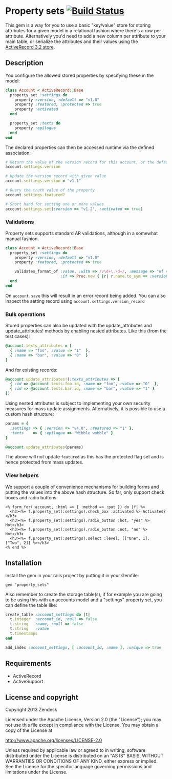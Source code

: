 # Property sets [![Build Status](https://secure.travis-ci.org/zendesk/property_sets.png)](http://travis-ci.org/zendesk/property_sets)

This gem is a way for you to use a basic "key/value" store for storing attributes for a given model in a relational fashion where there's a row per attribute. Alternatively you'd need to add a new column per attribute to your main table, or serialize the attributes and their values using the [ActiveRecord 3.2 store](https://github.com/rails/rails/commit/85b64f98d100d37b3a232c315daa10fad37dccdc).

## Description

You configure the allowed stored properties by specifying these in the model:

```ruby
class Account < ActiveRecord::Base
  property_set :settings do
    property :version, :default => "v1.0"
    property :featured, :protected => true
    property :activated
  end

  property_set :texts do
    property :epilogue
  end
end
```

The declared properties can then be accessed runtime via the defined association:

```ruby
# Return the value of the version record for this account, or the default value if not set
account.settings.version

# Update the version record with given value
account.settings.version = "v1.1"

# Query the truth value of the property
account.settings.featured?

# Short hand for setting one or more values
account.settings.set(:version => "v1.2", :activated => true)
```

### Validations

Property sets supports standard AR validations, although in a somewhat manual fashion.

```ruby
class Account < ActiveRecord::Base
  property_set :settings do
    property :version, :default => "v1.0"
    property :featured, :protected => true

    validates_format_of :value, :with => /v\d+\.\d+/, :message => "of version is invalid",
                        :if => Proc.new { |r| r.name.to_sym == :version }
  end
end
```

On `account.save` this will result in an error record being added. You can also inspect the
setting record using `account.settings.version_record`

### Bulk operations

Stored properties can also be updated with the update_attributes and update_attributes! methods by
enabling nested attributes. Like this (from the test cases):

```ruby
@account.texts_attributes = [
  { :name => "foo", :value => "1"  },
  { :name => "bar", :value => "0"  }
]
```

And for existing records:

```ruby
@account.update_attributes!(:texts_attributes => [
  { :id => @account.texts.foo.id, :name => "foo", :value => "0"  },
  { :id => @account.texts.bar.id, :name => "bar", :value => "1" }
])
```

Using nested attributes is subject to implementing your own security measures for mass update assignments.
Alternatively, it is possible to use a custom hash structure:

```ruby
params = {
  :settings => { :version => "v4.0", :featured => "1" },
  :texts    => { :epilogue => "Wibble wobble" }
}

@account.update_attributes(params)
```

The above will not update `featured` as this has the protected flag set and is hence protected from
mass updates.

### View helpers

We support a couple of convenience mechanisms for building forms and putting the values into the above hash structure. So far, only support check boxes and radio buttons:

```erb
<% form_for(:account, :html => { :method => :put }) do |f| %>
  <h3><%= f.property_set(:settings).check_box :activated %> Activated?</h3>
  <h3><%= f.property_set(:settings).radio_button :hot, "yes" %> Hot</h3>
  <h3><%= f.property_set(:settings).radio_button :not, "no" %> Not</h3>
  <h3><%= f.property_set(:settings).select :level, [["One", 1], ["Two", 2]] %></h3>
<% end %>
```

## Installation

Install the gem in your rails project by putting it in your Gemfile:

```
gem "property_sets"
```

Also remember to create the storage table(s), if for example you are going to be using this with an accounts model and a "settings" property set, you can define the table like:

```ruby
create_table :account_settings do |t|
  t.integer  :account_id, :null => false
  t.string   :name, :null => false
  t.string   :value
  t.timestamps
end

add_index :account_settings, [ :account_id, :name ], :unique => true
```

## Requirements

* ActiveRecord
* ActiveSupport

## License and copyright

Copyright 2013 Zendesk

Licensed under the Apache License, Version 2.0 (the "License"); you may not use this file except in compliance with the License.
You may obtain a copy of the License at

http://www.apache.org/licenses/LICENSE-2.0

Unless required by applicable law or agreed to in writing, software distributed under the License is distributed on an "AS IS" BASIS, WITHOUT WARRANTIES OR CONDITIONS OF ANY KIND, either express or implied. See the License for the specific language governing permissions and limitations under the License.
